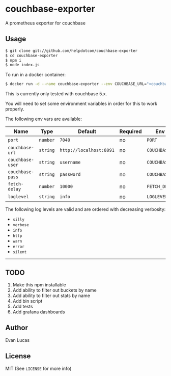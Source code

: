 # couchbase-exporter

A prometheus exporter for couchbase

## Usage

```bash
$ git clone git://github.com/helpdotcom/couchbase-exporter
$ cd couchbase-exporter
$ npm i
$ node index.js
```

To run in a docker container:

```bash
$ docker run -d --name couchbase-exporter --env COUCHBASE_URL="<couchbase url>" --env COUCHBASE_USER="<couchbase user>" --env COUCHBASE_PASS="<couchbase pass>" evanlucas/couchbase-exporter:1.0.0
```

This is currently only tested with couchbase 5.x.

You will need to set some environment variables in order for this to work properly.

The following env vars are available:

| Name | Type | Default | Required | Env Var |
| ---- | ---- | ------- | -------- | ------- |
| `port` | `number` | `7040` | no | `PORT` |
| `couchbase-url` | `string` | `http://localhost:8091` | no | `COUCHBASE_URL` |
| `couchbase-user` | `string` | `username` | no | `COUCHBASE_USER` |
| `couchbase-pass` | `string` | `password` | no | `COUCHBASE_PASS` |
| `fetch-delay` | `number` | `10000` | no | `FETCH_DELAY` |
| `loglevel` | `string` | `info` | no | `LOGLEVEL` |

The following log levels are valid and are ordered with decreasing verbosity:

* `silly`
* `verbose`
* `info`
* `http`
* `warn`
* `error`
* `silent`

***

## TODO

1. Make this npm installable
2. Add ability to filter out buckets by name
3. Add ability to filter out stats by name
4. Add bin script
5. Add tests
6. Add grafana dashboards

## Author

Evan Lucas

## License

MIT (See `LICENSE` for more info)
